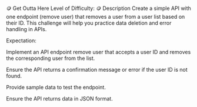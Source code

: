 🪙 Get Outta Here
Level of Difficulty: 🪙
Description
Create a simple API with one endpoint (remove user) that removes a user from a user list based on their ID. This challenge will help you practice data deletion and error handling in APIs.

Expectation:

Implement an API endpoint remove user that accepts a user ID and removes the corresponding user from the list.

Ensure the API returns a confirmation message or error if the user ID is not found.

Provide sample data to test the endpoint.

Ensure the API returns data in JSON format.